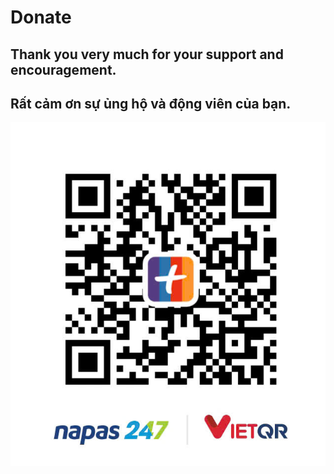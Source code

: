 # Donate

## Thank you very much for your support and encouragement.
## Rất cảm ơn sự ủng hộ và động viên của bạn.

![QR Code for Donations](donate_qr.jpg)
